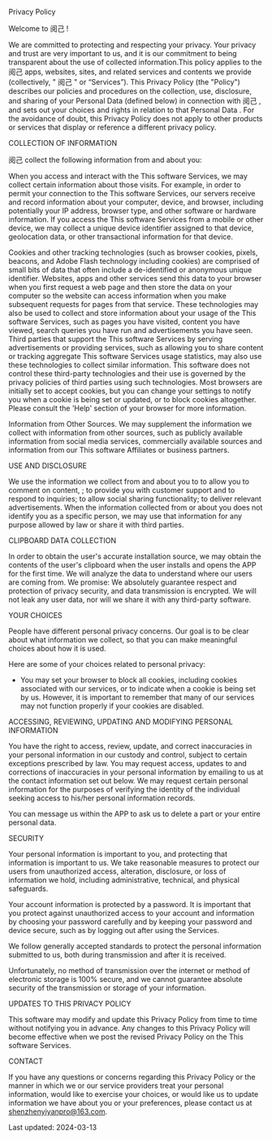 Privacy Policy

Welcome to   阅己  !

We are committed to protecting and respecting your privacy. Your privacy and trust are very important to us, and it is our commitment to being transparent about the use of collected information.This policy applies to the   阅己  apps, websites, sites, and related services and contents we provide (collectively, "   阅己  " or “Services”). This Privacy Policy (the "Policy") describes our policies and procedures on the collection, use, disclosure, and sharing of your Personal Data (defined below) in connection with   阅己  , and sets out your choices and rights in relation to that Personal Data . For the avoidance of doubt, this Privacy Policy does not apply to other products or services that display or reference a different privacy policy.

COLLECTION OF INFORMATION

  阅己  collect the following information from and about you:

When you access and interact with the This software Services, we may collect certain information about those visits. For example, in order to permit your connection to the This software Services, our servers receive and record information about your computer, device, and browser, including potentially your IP address, browser type, and other software or hardware information. If you access the This software Services from a mobile or other device, we may collect a unique device identifier assigned to that device, geolocation data, or other transactional information for that device.

Cookies and other tracking technologies (such as browser cookies, pixels, beacons, and Adobe Flash technology including cookies) are comprised of small bits of data that often include a de-identified or anonymous unique identifier. Websites, apps and other services send this data to your browser when you first request a web page and then store the data on your computer so the website can access information when you make subsequent requests for pages from that service. These technologies may also be used to collect and store information about your usage of the This software Services, such as pages you have visited, content you have viewed, search queries you have run and advertisements you have seen. Third parties that support the This software Services by serving advertisements or providing services, such as allowing you to share content or tracking aggregate This software Services usage statistics, may also use these technologies to collect similar information. This software does not control these third-party technologies and their use is governed by the privacy policies of third parties using such technologies. Most browsers are initially set to accept cookies, but you can change your settings to notify you when a cookie is being set or updated, or to block cookies altogether. Please consult the 'Help' section of your browser for more information.


Information from Other Sources. We may supplement the information we collect with information from other sources, such as publicly available information from social media services, commercially available sources and information from our This software Affiliates or business partners.

USE AND DISCLOSURE

We use the information we collect from and about you to to allow you to comment on content, ; to provide you with customer support and to respond to inquiries; to allow social sharing functionality; to deliver relevant advertisements. When the information collected from or about you does not identify you as a specific person, we may use that information for any purpose allowed by law or share it with third parties.


CLIPBOARD DATA COLLECTION


In order to obtain the user's accurate installation source, we may obtain the contents of the user's clipboard when the user installs and opens the APP for the first time. We will analyze the data to understand where our users are coming from. We promise: We absolutely guarantee respect and protection of privacy security, and data transmission is encrypted. We will not leak any user data, nor will we share it with any third-party software.


YOUR CHOICES

People have different personal privacy concerns. Our goal is to be clear about what information we collect, so that you can make meaningful choices about how it is used.

Here are some of your choices related to personal privacy:

- You may set your browser to block all cookies, including cookies associated with our services, or to indicate when a cookie is being set by us. However, it is important to remember that many of our services may not function properly if your cookies are disabled.


ACCESSING, REVIEWING, UPDATING AND MODIFYING PERSONAL INFORMATION

You have the right to access, review, update, and correct inaccuracies in your personal information in our custody and control, subject to certain exceptions prescribed by law. You may request access, updates to and corrections of inaccuracies in your personal information by emailing to us at the contact information set out below. We may request certain personal information for the purposes of verifying the identity of the individual seeking access to his/her personal information records.

You can message us within the APP to ask us to delete a part or your entire personal data.

SECURITY

Your personal information is important to you, and protecting that information is important to us. We take reasonable measures to protect our users from unauthorized access, alteration, disclosure, or loss of information we hold, including administrative, technical, and physical safeguards.


Your account information is protected by a password. It is important that you protect against unauthorized access to your account and information by choosing your password carefully and by keeping your password and device secure, such as by logging out after using the Services.

We follow generally accepted standards to protect the personal information submitted to us, both during transmission and after it is received.

Unfortunately, no method of transmission over the internet or method of electronic storage is 100% secure, and we cannot guarantee absolute security of the transmission or storage of your information.


UPDATES TO THIS PRIVACY POLICY

This software may modify and update this Privacy Policy from time to time without notifying you in advance. Any changes to this Privacy Policy will become effective when we post the revised Privacy Policy on the This software Services.


CONTACT

If you have any questions or concerns regarding this Privacy Policy or the manner in which we or our service providers treat your personal information, would like to exercise your choices, or would like us to update information we have about you or your preferences, please contact us at  shenzhenyiyanpro@163.com.

 

 

 

 

Last updated: 2024-03-13
